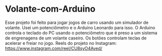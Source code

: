 # Volante-com-Arduino
Esse projeto foi feito para jogar jogos de carro usando um simulador de volante. Usei um potenciômetro e o Arduino Leonardo para isso. O Arduino controla o teclado do PC usando o potenciômetro que é preso a um sistema de engrenagens de um volante caseiro. Os botões controlam teclas de acelerar e freiar no jogo.
Reels do projeto no Instagram: <https://www.instagram.com/reel/CU8syO4Aved/>
